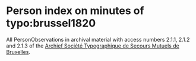 # Person index on minutes of typo:brussel1820

All PersonObservations in archival material with access numbers 2.1.1, 2.1.2 and 2.1.3 of the [Archief Société Typographique de Secours Mutuels de Bruxelles](https://hdl.handle.net/21.12117/1253538). 